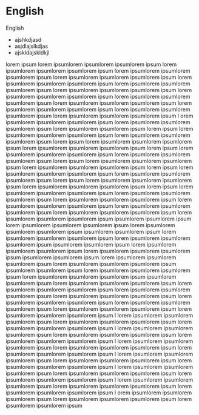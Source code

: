 # English 
English
- ajshkdjasd
- asjdlajslkdjas
- ajskldajskldkjl

lorem ipsum lorem ipsumlorem ipsumlorem ipsumlorem ipsum lorem ipsumlorem ipsumlorem ipsumlorem ipsum
lorem ipsumlorem ipsumlorem ipsumlorem ipsum lorem ipsumlorem ipsumlorem ipsumlorem ipsum lorem ipsumlorem 
ipsumlorem ipsumlorem ipsum lorem ipsumlorem ipsumlorem ipsumlorem ipsum lorem ipsumlorem ipsumlorem ipsumlorem ipsum 
lorem ipsumlorem ipsumlorem ipsumlorem ipsum lorem ipsumlorem ipsumlorem ipsumlorem ipsum lorem ipsumlorem ipsumlorem ipsumlorem ipsum 
lorem ipsumlorem ipsumlorem ipsumlorem ipsum lorem ipsumlorem ipsumlorem ipsumlorem ipsum lorem ipsumlorem ipsumlorem ipsumlorem ipsum l
orem ipsumlorem ipsumlorem ipsumlorem ipsum lorem ipsumlorem ipsumlorem ipsumlorem ipsum lorem ipsumlorem ipsumlorem ipsum
lorem ipsum lorem ipsumlorem ipsumlorem ipsumlorem ipsum lorem ipsumlorem ipsumlorem ipsumlorem ipsum
lorem ipsum lorem ipsumlorem ipsumlorem ipsumlorem ipsum lorem ipsumlorem ipsumlorem ipsumlorem ipsum
lorem ipsum lorem ipsumlorem ipsumlorem ipsumlorem ipsum lorem ipsumlorem ipsumlorem ipsumlorem ipsum
lorem ipsum lorem ipsumlorem ipsumlorem ipsumlorem ipsum lorem ipsumlorem ipsumlorem ipsumlorem ipsum
lorem ipsum lorem ipsumlorem ipsumlorem ipsumlorem ipsum lorem ipsumlorem ipsumlorem ipsumlorem ipsum
lorem ipsum lorem ipsumlorem ipsumlorem ipsumlorem ipsum lorem ipsumlorem ipsumlorem ipsumlorem ipsum
lorem ipsum lorem ipsumlorem ipsumlorem ipsumlorem ipsum lorem ipsumlorem ipsumlorem ipsumlorem ipsum
lorem ipsumlorem ipsumlorem ipsumlorem ipsum lorem ipsumlorem ipsumlorem ipsumlorem ipsum lorem ipsumlorem
ipsumlorem ipsumlorem ipsum lorem ipsumlorem ipsumlorem ipsumlorem ipsum lorem ipsumlorem ipsumlorem ipsumlorem ipsum
ipsumlorem ipsumlorem ipsum lorem ipsumlorem ipsumlorem ipsumlorem ipsum lorem ipsumlorem ipsumlorem ipsumlorem ipsum
ipsumlorem ipsumlorem ipsum lorem ipsumlorem ipsumlorem ipsumlorem ipsum lorem ipsumlorem ipsumlorem ipsumlorem ipsum
ipsumlorem ipsumlorem ipsum lorem ipsumlorem ipsumlorem ipsumlorem ipsum lorem ipsumlorem ipsumlorem ipsumlorem ipsum
ipsumlorem ipsumlorem ipsum lorem ipsumlorem ipsumlorem ipsumlorem ipsum lorem ipsumlorem ipsumlorem ipsumlorem ipsum
ipsumlorem ipsumlorem ipsum lorem ipsumlorem ipsumlorem ipsumlorem ipsum lorem ipsumlorem ipsumlorem ipsumlorem ipsum
ipsumlorem ipsumlorem ipsum lorem ipsumlorem ipsumlorem ipsumlorem ipsum lorem ipsumlorem ipsumlorem ipsumlorem ipsum
lorem ipsumlorem ipsumlorem ipsumlorem ipsum lorem ipsumlorem ipsumlorem ipsumlorem ipsum lorem ipsumlorem ipsumlorem ipsumlorem ipsum
lorem ipsumlorem ipsumlorem ipsumlorem ipsum lorem ipsumlorem ipsumlorem ipsumlorem ipsum lorem ipsumlorem ipsumlorem ipsumlorem ipsum l
lorem ipsumlorem ipsumlorem ipsumlorem ipsum lorem ipsumlorem ipsumlorem ipsumlorem ipsum lorem ipsumlorem ipsumlorem ipsumlorem ipsum l
lorem ipsumlorem ipsumlorem ipsumlorem ipsum lorem ipsumlorem ipsumlorem ipsumlorem ipsum lorem ipsumlorem ipsumlorem ipsumlorem ipsum l
lorem ipsumlorem ipsumlorem ipsumlorem ipsum lorem ipsumlorem ipsumlorem ipsumlorem ipsum lorem ipsumlorem ipsumlorem ipsumlorem ipsum l
lorem ipsumlorem ipsumlorem ipsumlorem ipsum lorem ipsumlorem ipsumlorem ipsumlorem ipsum lorem ipsumlorem ipsumlorem ipsumlorem ipsum l
lorem ipsumlorem ipsumlorem ipsumlorem ipsum lorem ipsumlorem ipsumlorem ipsumlorem ipsum lorem ipsumlorem ipsumlorem ipsumlorem ipsum l
lorem ipsumlorem ipsumlorem ipsumlorem ipsum lorem ipsumlorem ipsumlorem ipsumlorem ipsum lorem ipsumlorem ipsumlorem ipsumlorem ipsum l
orem ipsumlorem ipsumlorem ipsumlorem ipsum lorem ipsumlorem ipsumlorem ipsumlorem ipsum lorem ipsumlorem ipsumlorem ipsum